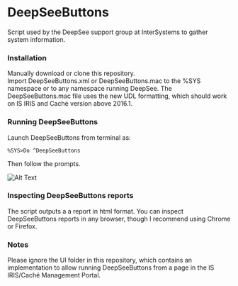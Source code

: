 # DeepSeeButtons
Script used by the DeepSee support group at InterSystems to gather system information. 

### Installation

Manually download or clone this repository.  
Import DeepSeeButtons.xml or DeepSeeButtons.mac to the %SYS namespace or to any namespace running DeepSee. The DeepSeeButtons.mac file uses the new UDL formatting, which should work on IS IRIS and Caché version above 2016.1. 

### Running DeepSeeButtons

Launch DeepSeeButtons from terminal as:

`%SYS>Do ^DeepSeeButtons`

Then follow the prompts. 

![Alt Text](https://github.com/aless80/DeepSeeButtons/blob/master/HowTo.gif)

### Inspecting DeepSeeButtons reports

The script outputs a a report in html format. You can inspect DeepSeeButtons reports in any browser, though I recommend using Chrome or Firefox.

### Notes

Please ignore the UI folder in this repository, which contains an implementation to allow running DeepSeeButtons from a page in the IS IRIS/Caché Management Portal. 

